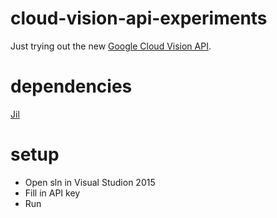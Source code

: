 # cloud-vision-api-experiments
Just trying out the new [Google Cloud Vision API](https://cloud.google.com/vision).

# dependencies
[Jil](https://www.nuget.org/packages/Jil)

# setup
* Open sln in Visual Studion 2015
* Fill in API key
* Run






